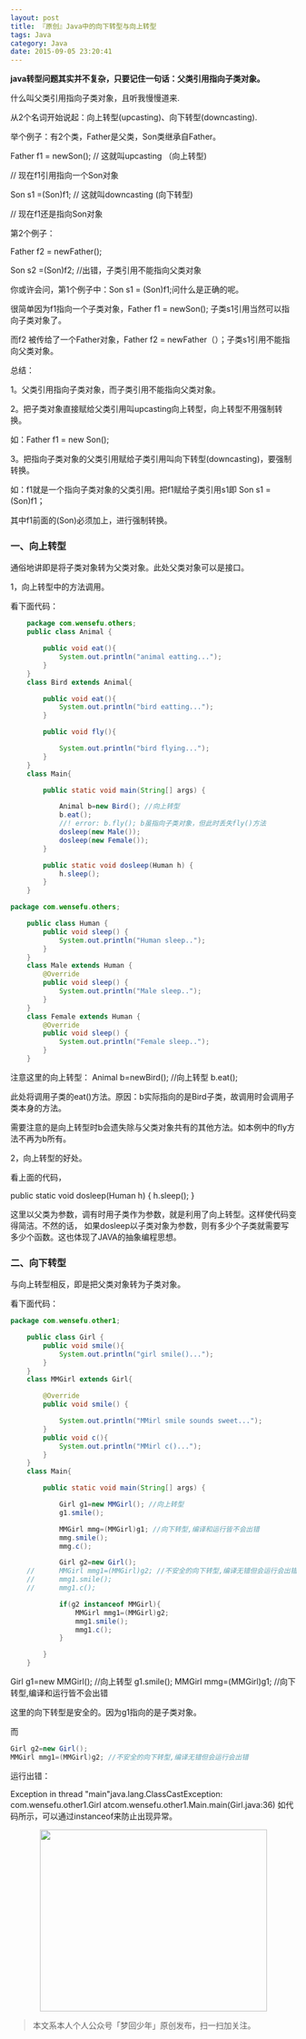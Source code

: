 ```yaml
---
layout: post
title: 『原创』Java中的向下转型与向上转型
tags: Java
category: Java
date: 2015-09-05 23:20:41
---
```


**java转型问题其实并不复杂，只要记住一句话：父类引用指向子类对象。**

什么叫父类引用指向子类对象，且听我慢慢道来.

从2个名词开始说起：向上转型(upcasting)、向下转型(downcasting).

举个例子：有2个类，Father是父类，Son类继承自Father。

Father f1 = newSon(); // 这就叫upcasting （向上转型)

// 现在f1引用指向一个Son对象

Son s1 =(Son)f1; // 这就叫downcasting (向下转型)

// 现在f1还是指向Son对象

第2个例子：

Father f2 = newFather();

Son s2 =(Son)f2; //出错，子类引用不能指向父类对象

你或许会问，第1个例子中：Son s1 = (Son)f1;问什么是正确的呢。

很简单因为f1指向一个子类对象，Father f1 = newSon(); 子类s1引用当然可以指向子类对象了。

而f2 被传给了一个Father对象，Father f2 = newFather（）；子类s1引用不能指向父类对象。

总结：

1。父类引用指向子类对象，而子类引用不能指向父类对象。

2。把子类对象直接赋给父类引用叫upcasting向上转型，向上转型不用强制转换。

如：Father f1 = new Son();

3。把指向子类对象的父类引用赋给子类引用叫向下转型(downcasting)，要强制转换。

如：f1就是一个指向子类对象的父类引用。把f1赋给子类引用s1即 Son s1 =(Son)f1；

其中f1前面的(Son)必须加上，进行强制转换。

### 一、向上转型

通俗地讲即是将子类对象转为父类对象。此处父类对象可以是接口。

1，向上转型中的方法调用。

看下面代码：

```java
    package com.wensefu.others;  
    public class Animal {  

        public void eat(){  
            System.out.println("animal eatting...");  
        }  
    }  
    class Bird extends Animal{  

        public void eat(){  
            System.out.println("bird eatting...");  
        }  

        public void fly(){  

            System.out.println("bird flying...");  
        }  
    }  
    class Main{  

        public static void main(String[] args) {  

            Animal b=new Bird(); //向上转型  
            b.eat();   
            //! error: b.fly(); b虽指向子类对象，但此时丢失fly()方法  
            dosleep(new Male());  
            dosleep(new Female());  
        }  

        public static void dosleep(Human h) {  
            h.sleep();  
        }  
    }  

package com.wensefu.others;  

    public class Human {  
        public void sleep() {  
            System.out.println("Human sleep..");  
        }  
    }  
    class Male extends Human {  
        @Override  
        public void sleep() {  
            System.out.println("Male sleep..");  
        }  
    }  
    class Female extends Human {  
        @Override  
        public void sleep() {  
            System.out.println("Female sleep..");  
        }  
    }
```

注意这里的向上转型：
Animal b=newBird(); //向上转型
b.eat();

此处将调用子类的eat()方法。原因：b实际指向的是Bird子类，故调用时会调用子类本身的方法。

需要注意的是向上转型时b会遗失除与父类对象共有的其他方法。如本例中的fly方法不再为b所有。

2，向上转型的好处。

看上面的代码，

public static void dosleep(Human h) {
h.sleep();
}

这里以父类为参数，调有时用子类作为参数，就是利用了向上转型。这样使代码变得简洁。不然的话，
如果dosleep以子类对象为参数，则有多少个子类就需要写多少个函数。这也体现了JAVA的抽象编程思想。

### 二、向下转型

与向上转型相反，即是把父类对象转为子类对象。

看下面代码：

```java
package com.wensefu.other1;  

    public class Girl {  
        public void smile(){  
            System.out.println("girl smile()...");  
        }  
    }  
    class MMGirl extends Girl{  

        @Override  
        public void smile() {  

            System.out.println("MMirl smile sounds sweet...");  
        }  
        public void c(){  
            System.out.println("MMirl c()...");  
        }  
    }  
    class Main{  

        public static void main(String[] args) {  

            Girl g1=new MMGirl(); //向上转型  
            g1.smile();  

            MMGirl mmg=(MMGirl)g1; //向下转型,编译和运行皆不会出错  
            mmg.smile();  
            mmg.c();  

            Girl g2=new Girl();  
    //      MMGirl mmg1=(MMGirl)g2; //不安全的向下转型,编译无错但会运行会出错  
    //      mmg1.smile();  
    //      mmg1.c();  

            if(g2 instanceof MMGirl){  
                MMGirl mmg1=(MMGirl)g2;   
                mmg1.smile();  
                mmg1.c();  
            }  

        }  
    }
```

Girl g1=new MMGirl(); //向上转型
g1.smile();
MMGirl mmg=(MMGirl)g1; //向下转型,编译和运行皆不会出错

这里的向下转型是安全的。因为g1指向的是子类对象。

而

```java
Girl g2=new Girl();
MMGirl mmg1=(MMGirl)g2; //不安全的向下转型,编译无错但会运行会出错
```

运行出错：

Exception in thread "main"java.lang.ClassCastException: com.wensefu.other1.Girl
atcom.wensefu.other1.Main.main(Girl.java:36)
如代码所示，可以通过instanceof来防止出现异常。

<div align="center">
<img src="http://7xlkoc.com1.z0.glb.clouddn.com/qrcodenew.jpg" width="400" height="320" />
</div>

> 本文系本人个人公众号「梦回少年」原创发布，扫一扫加关注。